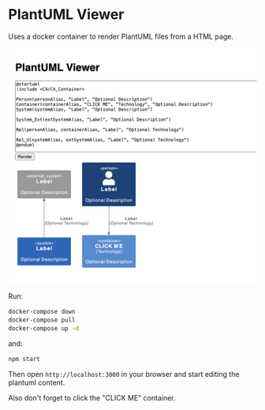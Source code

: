 # PlantUML Viewer

Uses a docker container to render PlantUML files from a HTML page.

![alt text](image.png)

Run:

```bash
docker-compose down
docker-compose pull
docker-compose up -d
```

and:

```bash
npm start
```

Then open `http://localhost:3000` in your browser and start editing the plantuml content.

Also don't forget to click the "CLICK ME" container.
